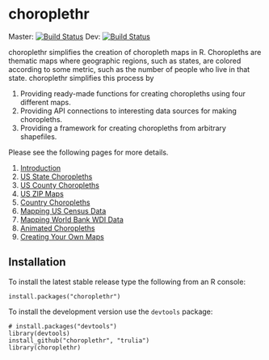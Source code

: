 # choroplethr
Master: [![Build Status](https://travis-ci.org/trulia/choroplethr.png?branch=master)](https://travis-ci.org/trulia/choroplethr)
Dev: [![Build Status](https://travis-ci.org/trulia/choroplethr.png?branch=dev)](https://travis-ci.org/trulia/choroplethr)

choroplethr simplifies the creation of choropleth maps in R. Choropleths are thematic maps where geographic regions, such as states, are colored according to some metric, such as the number of people who live in that state.  choroplethr simplifies this process by
    
1. Providing ready-made functions for creating choropleths using four different maps.
2. Providing API connections to interesting data sources for making choropleths.
3. Providing a framework for creating choropleths from arbitrary shapefiles.

Please see the following pages for more details.

1. [Introduction](https://github.com/trulia/choroplethr/wiki/Introduction)
1. [US State Choropleths]()
1. [US County Choropleths]()
1. [US ZIP Maps]()
1. [Country Choropleths]()
1. [Mapping US Census Data](https://github.com/trulia/choroplethr/wiki/Mapping-Census-Data)
1. [Mapping World Bank WDI Data]()
1. [Animated Choropleths](https://github.com/trulia/choroplethr/wiki/Animated-Choropleths)
1. [Creating Your Own Maps]()

## Installation

To install the latest stable release type the following from an R console:

```
install.packages("choroplethr")
```

To install the development version use the `devtools` package:

```
# install.packages("devtools")
library(devtools)
install_github("choroplethr", "trulia")
library(choroplethr)
```

